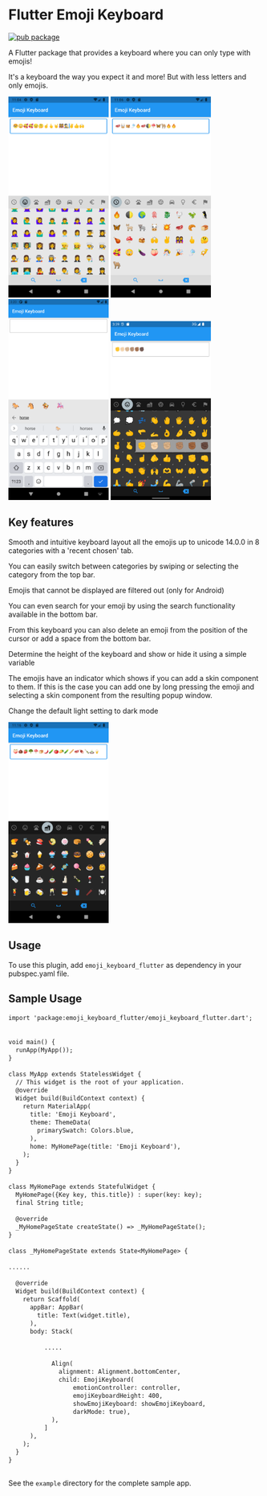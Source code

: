 # Flutter Emoji Keyboard

[![pub package](https://img.shields.io/pub/v/emoji_keyboard_flutter.svg)](https://pub.dartlang.org/packages/emoji_keyboard_flutter)

A Flutter package that provides a keyboard where you can only type with emojis!

It's a keyboard the way you expect it and more! But with less letters and only emojis.


<a href="https://raw.githubusercontent.com/Grabot/flutter_emoji_keyboard/main/example_images/Screenshot_1649252939.png"><img src="https://raw.githubusercontent.com/Grabot/flutter_emoji_keyboard/main/example_images/Screenshot_1621415098.png" width="200"></a>
<a href="https://raw.githubusercontent.com/Grabot/flutter_emoji_keyboard/main/example_images/Screenshot_1649253604.png"><img src="https://raw.githubusercontent.com/Grabot/flutter_emoji_keyboard/main/example_images/Screenshot_1621415191.png" width="200"></a>
<a href="https://raw.githubusercontent.com/Grabot/flutter_emoji_keyboard/main/example_images/Screenshot_1649253641.png"><img src="https://raw.githubusercontent.com/Grabot/flutter_emoji_keyboard/main/example_images/Screenshot_1628774420.png" width="200"></a>
<a href="https://raw.githubusercontent.com/Grabot/flutter_emoji_keyboard/main/example_images/Screenshot_1649252768.png"><img src="https://raw.githubusercontent.com/Grabot/flutter_emoji_keyboard/main/example_images/Screenshot_1649252387.png" width="200"></a>



## Key features

Smooth and intuitive keyboard layout all the emojis up to unicode 14.0.0 in 8 categories with a 'recent chosen' tab.

You can easily switch between categories by swiping or selecting the category from the top bar.

Emojis that cannot be displayed are filtered out (only for Android)

You can even search for your emoji by using the search functionality available in the bottom bar.

From this keyboard you can also delete an emoji from the position of the cursor or add a space from the bottom bar.

Determine the height of the keyboard and show or hide it using a simple variable

The emojis have an indicator which shows if you can add a skin component to them. If this is the case you can add one by long pressing the emoji and selecting a skin component from the resulting popup window.

Change the default light setting to dark mode

<a href="https://raw.githubusercontent.com/Grabot/flutter_emoji_keyboard/main/example_images/Screenshot_1649253828.png"><img src="https://raw.githubusercontent.com/Grabot/flutter_emoji_keyboard/main/example_images/Screenshot_1621415774.png" width="200"></a>


## Usage
To use this plugin, add `emoji_keyboard_flutter` as dependency in your pubspec.yaml file.

## Sample Usage
```
import 'package:emoji_keyboard_flutter/emoji_keyboard_flutter.dart';


void main() {
  runApp(MyApp());
}

class MyApp extends StatelessWidget {
  // This widget is the root of your application.
  @override
  Widget build(BuildContext context) {
    return MaterialApp(
      title: 'Emoji Keyboard',
      theme: ThemeData(
        primarySwatch: Colors.blue,
      ),
      home: MyHomePage(title: 'Emoji Keyboard'),
    );
  }
}

class MyHomePage extends StatefulWidget {
  MyHomePage({Key key, this.title}) : super(key: key);
  final String title;

  @override
  _MyHomePageState createState() => _MyHomePageState();
}

class _MyHomePageState extends State<MyHomePage> {

......

  @override
  Widget build(BuildContext context) {
    return Scaffold(
      appBar: AppBar(
        title: Text(widget.title),
      ),
      body: Stack(

          .....

            Align(
              alignment: Alignment.bottomCenter,
              child: EmojiKeyboard(
                  emotionController: controller,
                  emojiKeyboardHeight: 400,
                  showEmojiKeyboard: showEmojiKeyboard,
                  darkMode: true),
            ),
          ]
      ),
    );
  }
}


```
See the `example` directory for the complete sample app.
